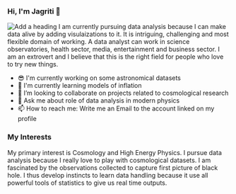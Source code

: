 ### Hi, I'm Jagriti 👋
![Add a heading](https://user-images.githubusercontent.com/108701688/177268120-03a2989f-2065-4174-b5f4-e85332635416.png)
I am currently pursuing data analysis because I can make data alive by adding visulaizations to it. It is intriguing, challenging and most flexible domain of working. A data analyst can work in science observatories, health sector, media, entertainment and business sector. I am an extrovert and I believe that this is the right field for people who love to try new things. 
* 😎 I'm currently working on some astronomical datasets
* 🔭 I'm currently learning models of inflation
* 👯 I’m looking to collaborate on projects related to cosmological research
* 💬 Ask me about role of data analysis in modern physics
* 📫 How to reach me: Write me an Email to the account linked on my profile

### My Interests
My primary interest is Cosmology and High Energy Physics. I pursue data analysis because I really love to play with cosmological datasets. I am fascinated by the observations collected to capture first picture of black hole. I thus develop instincts to learn data handling because it use all powerful tools of statistics to give us real time outputs. 

<!--
**Jagriti-Lalwani/Jagriti-Lalwani** is a ✨ _special_ ✨ repository because its `README.md` (this file) appears on your GitHub profile.

Here are some ideas to get you started:

- 🔭 I’m currently working on ...
- 🌱 I’m currently learning ...
- 👯 I’m looking to collaborate on ...
- 🤔 I’m looking for help with ...
- 💬 Ask me about ...
- 📫 How to reach me: ...
- 😄 Pronouns: ...
- ⚡ Fun fact: ...
-->
